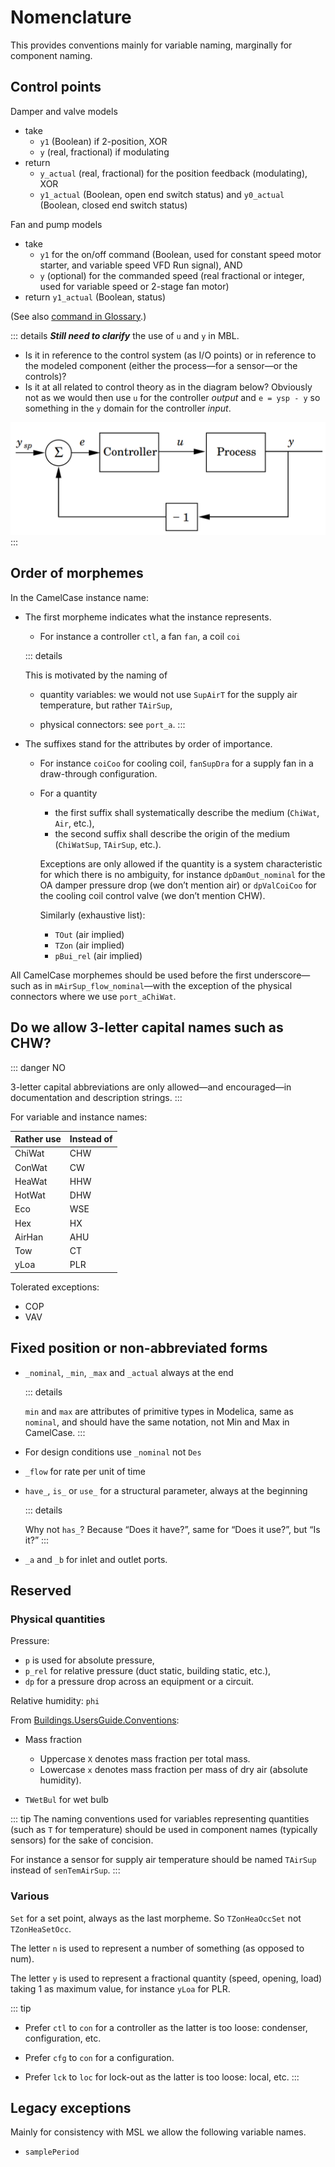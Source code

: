 


# Nomenclature

This provides conventions mainly for variable naming, marginally for component naming.


## Control points

Damper and valve models
- take
  - `y1` (Boolean) if 2-position, XOR
  - `y` (real, fractional) if modulating
- return
  - `y_actual` (real, fractional) for the position feedback (modulating), XOR
  - `y1_actual` (Boolean, open end switch status) and `y0_actual` (Boolean, closed end switch status)

Fan and pump models
- take
  - `y1` for the on/off command (Boolean, used for constant speed motor starter, and variable speed VFD Run signal), AND
  - `y` (optional) for the commanded speed (real fractional or integer, used for variable speed or 2-stage fan motor)
- return `y1_actual` (Boolean, status)

(See also [command in Glossary](./glossary.md#command).)


::: details
***Still need to clarify*** the use of `u` and `y` in MBL.

- Is it in reference to the control system (as I/O points) or in reference to the modeled component (either the process—for a sensor—or the controls)?
- Is it at all related to control theory as in the diagram below? Obviously not as we would then use `u` for the controller *output* and `e = ysp - y` so something in the `y` domain for the controller *input*.

![control](/img/control.png)
:::

## Order of morphemes

In the CamelCase instance name:

- The first morpheme indicates what the instance represents.

  - For instance a controller `ctl`, a fan `fan`, a coil `coi`

  ::: details

  This is motivated by the naming of

  - quantity variables: we would not use `SupAirT` for the supply air temperature, but rather `TAirSup`,

  - physical connectors: see `port_a`.
  :::

- The suffixes stand for the attributes by order of importance.

  - For instance `coiCoo` for cooling coil, `fanSupDra` for a supply fan in a draw-through configuration.

  - For a quantity

    - the first suffix shall systematically describe the medium (`ChiWat`, `Air`, etc.),
    - the second suffix shall describe the origin of the medium (`ChiWatSup`, `TAirSup`, etc.).

    Exceptions are only allowed if the quantity is a system characteristic for which there is no ambiguity, for instance `dpDamOut_nominal` for the OA damper pressure drop (we don’t mention air) or `dpValCoiCoo` for the cooling coil control valve (we don’t mention CHW).

    Similarly (exhaustive list):
    - `TOut` (air implied)
    - `TZon` (air implied)
    - `pBui_rel` (air implied)


All CamelCase morphemes should be used before the first underscore&mdash;such as in `mAirSup_flow_nominal`&mdash;with the exception of the physical connectors where we use `port_aChiWat`.


## Do we allow 3-letter capital names such as CHW?

::: danger NO

3-letter capital abbreviations are only allowed&mdash;and encouraged&mdash;in documentation and description strings.
:::


For variable and instance names:

| Rather use    | Instead of |
| ------------- | ------------- |
| ChiWat | CHW  |
| ConWat | CW |
| HeaWat | HHW |
| HotWat | DHW |
| Eco | WSE |
| Hex | HX |
| AirHan | AHU |
| Tow | CT |
| yLoa | PLR |

Tolerated exceptions:

- COP
- VAV


## Fixed position or non-abbreviated forms

- `_nominal`, `_min`, `_max` and `_actual` always at the end

  ::: details

  `min` and `max` are attributes of primitive types in Modelica, same as `nominal`, and should have the same notation, not Min and Max in CamelCase.
  :::

- For design conditions use `_nominal` not `Des`

- `_flow` for rate per unit of time

- `have_`, `is_` or `use_` for a structural parameter, always at the beginning

  ::: details

  Why not `has_`? Because “Does it have?”, same for “Does it use?”, but “Is it?”
  :::

- `_a` and `_b` for inlet and outlet ports.


## Reserved

### Physical quantities

Pressure:

- `p` is used for absolute pressure,
- `p_rel` for relative pressure (duct static, building static, etc.),
- `dp` for a pressure drop across an equipment or a circuit.

Relative humidity: `phi`

From [Buildings.UsersGuide.Conventions](https://simulationresearch.lbl.gov/modelica/releases/v8.1.0/help/Buildings_UsersGuide.html#Buildings.UsersGuide.Conventions):

- Mass fraction
  - Uppercase `X` denotes mass fraction per total mass.
  - Lowercase `x` denotes mass fraction per mass of dry air (absolute humidity).

- `TWetBul` for wet bulb

::: tip
The naming conventions used for variables representing quantities (such as `T` for temperature) should be used in component names (typically sensors) for the sake of concision.

For instance a sensor for supply air temperature should be named `TAirSup` instead of `senTemAirSup`.
:::

### Various

`Set` for a set point, always as the last morpheme. So `TZonHeaOccSet` not `TZonHeaSetOcc`.

The letter `n` is used to represent a number of something (as opposed to num).

The letter `y` is used  to represent a fractional quantity (speed, opening, load) taking 1 as maximum value, for instance `yLoa` for PLR.

::: tip

  - Prefer `ctl` to `con` for a controller as the latter is too loose: condenser, configuration, etc.

  - Prefer `cfg` to `con` for a configuration.

  - Prefer `lck` to `loc` for lock-out as the latter is too loose: local, etc.
:::


##  Legacy exceptions

Mainly for consistency with MSL we allow the following variable names.

- `samplePeriod`
